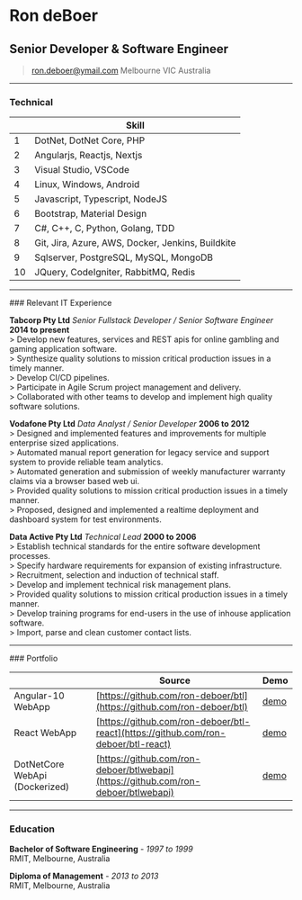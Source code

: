 # Ron deBoer
## Senior Developer & Software Engineer

> [ron.deboer@ymail.com](mailto:ron.deboer@ymail.com)
>      Melbourne VIC Australia

------

### Technical

|    | Skill                                                   |
|----|---------------------------------------------------------|
| 1  | DotNet, DotNet Core, PHP                                |
| 2  | Angularjs, Reactjs, Nextjs                              |
| 3  | Visual Studio, VSCode                                   |
| 4  | Linux, Windows, Android                                 |
| 5  | Javascript, Typescript, NodeJS                          |
| 6  | Bootstrap, Material Design                              |
| 7  | C#, C++, C, Python, Golang, TDD                         |
| 8  | Git, Jira, Azure, AWS, Docker, Jenkins, Buildkite       |
| 9  | Sqlserver, PostgreSQL, MySQL, MongoDB                   |
| 10 | JQuery, CodeIgniter, RabbitMQ, Redis                    |

------
<div style="page-break-after: always"></div>
### Relevant IT Experience

**Tabcorp Pty Ltd** *Senior Fullstack Developer / Senior Software Engineer* __2014 to present__ \
	> Develop new features, services and REST apis for online gambling and gaming application software. \
	> Synthesize quality solutions to mission critical production issues in a timely manner. \
	> Develop CI/CD pipelines. \
	> Participate in Agile Scrum project management and delivery. \
	> Collaborated with other teams to develop and implement high quality software solutions. 
	
**Vodafone Pty Ltd** *Data Analyst / Senior Developer* __2006 to 2012__ \
	> Designed and implemented features and improvements for multiple enterprise sized applications. \
	> Automated manual report generation for legacy service and support system to provide reliable team analytics. \
	> Automated generation and submission of weekly manufacturer warranty claims via a browser based web ui. \
	> Provided quality solutions to mission critical production issues in a timely manner. \
	> Proposed, designed and implemented a realtime deployment and dashboard system for test environments. 
	
**Data Active Pty Ltd** *Technical Lead* __2000 to 2006__ \
	> Establish technical standards for the entire software development processes. \
	> Specify hardware requirements for expansion of existing infrastructure. \
	> Recruitment, selection and induction of technical staff. \
	> Develop and implement technical risk management plans. \
	> Provided quality solutions to mission critical production issues in a timely manner. \
	> Develop training programs for end-users in the use of inhouse application software. \
	> Import, parse and clean customer contact lists.

------
<div style="page-break-after: always"></div>
### Portfolio

|                                 | Source                                  |  Demo
|---------------------------------|-----------------------------------------|-------------------------------------------|
| Angular-10 WebApp               | [https://github.com/ron-deboer/btl](https://github.com/ron-deboer/btl)       | [demo](https://ron-deboer.github.io/btl)          |
| React WebApp  | [https://github.com/ron-deboer/btl-react](https://github.com/ron-deboer/btl-react)    | [demo](https://ron-deboer.github.io/btl-react)      |
| DotNetCore WebApi (Dockerized)  | [https://github.com/ron-deboer/btlwebapi](https://github.com/ron-deboer/btlwebapi)    |  [demo](http://45.79.236.39/)                                         |

------

### Education

**Bachelor of Software Engineering** - *1997 to 1999* \
	RMIT, Melbourne, Australia
	
**Diploma of Management** - *2013 to 2013* \
	RMIT, Melbourne, Australia
